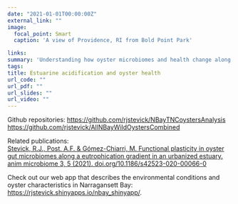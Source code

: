```yaml
---
date: "2021-01-01T00:00:00Z"
external_link: ""
image:
  focal_point: Smart
  caption: 'A view of Providence, RI from Bold Point Park'

links:
summary: 'Understanding how oyster microbiomes and health change along a eutropication gradient.'
tags:
title: Estuarine acidification and oyster health
url_code: ""
url_pdf: ""
url_slides: ""
url_video: ""
---
```


Github repositories:
https://github.com/rjstevick/NBayTNCoystersAnalysis
https://github.com/rjstevick/AllNBayWildOystersCombined

Related publications:  
<a href="/publication/animmicrob-2021/">Stevick, R.J., Post, A.F. & Gómez-Chiarri, M. Functional plasticity in oyster gut microbiomes along a eutrophication gradient in an urbanized estuary. anim microbiome 3, 5 (2021). doi.org/10.1186/s42523-020-00066-0</a>

Check out our web app that describes the environmental conditions and oyster characteristics in Narragansett Bay:
https://rjstevick.shinyapps.io/nbay_shinyapp/</a>.
